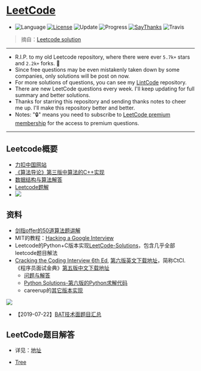 # [LeetCode](https://leetcode.com/problemset/algorithms/)
- ![Language](https://img.shields.io/badge/language-Python%20%2F%20C++%2011-orange.svg) [![License](https://img.shields.io/badge/license-MIT-blue.svg)](./LICENSE.md) ![Update](https://img.shields.io/badge/update-weekly-green.svg) ![Progress](https://img.shields.io/badge/progress-1111%20%2F%201111-ff69b4.svg) [![SayThanks](https://img.shields.io/badge/say-thanks-ff69f4.svg)](https://saythanks.io/to/kamyu104) ![Travis](https://travis-ci.org/kamyu104/LeetCode-Solutions.svg?branch=master)
>摘自：[Leetcode solution](https://github.com/kamyu104/LeetCode-Solutions)
---
* R.I.P. to my old Leetcode repository, where there were ever `5.7k+` stars and `2.2k+` forks.  👼
* Since free questions may be even mistakenly taken down by some companies, only solutions will be post on now.
* For more solutions of questions, you can see my [LintCode](https://github.com/kamyu104/LintCode) repository.
* There are new LeetCode questions every week. I'll keep updating for full summary and better solutions.
* Thanks for starring this repository and sending thanks notes to cheer me up. I'll make this repository better and better.
* Notes: "🔒" means you need to subscribe to [LeetCode premium membership](https://leetcode.com/subscribe/) for the access to premium questions.
---
## Leetcode概要
- [力扣中国网站](https://leetcode-cn.com/problemset/all/)
- [《算法导论》第三版中算法的C++实现](https://github.com/huaxz1986/cplusplus-_Implementation_Of_Introduction_to_Algorithms)
- [数据结构与算法解答](https://hit-alibaba.github.io/interview/basic/algo/)
- [Leetcode题解](https://github.com/azl397985856/leetcode)
- ![](https://github.com/azl397985856/leetcode/raw/master/assets/leetcode-zhihu.jpg)


## 资料
- [剑指offer的50道算法题讲解](http://hawstein.com/2019/01/22/jian-zhi-offer-algocasts-episodes/)
- MIT的教程：[Hacking a Google Interview](http://courses.csail.mit.edu/iap/interview/materials.php)
- Leetcode的Python+C版本实现[LeetCode-Solutions](https://github.com/kamyu104/LeetCode-Solutions)，包含几乎全部leetcode题目解法
- [Cracking the Coding Interview 6th Ed](https://www.careercup.com/book), [第六版英文下载地址](https://leonmercanti.com/books/personal-development/Cracking%20the%20Coding%20Interview%20189%20Programming%20Questions%20and%20Solutions.pdf)，简称CtCI. 《程序员面试金典》[第五版中文下载地址](https://download.csdn.net/download/yangle20081982/9290711) 
   - [问题与解答](http://hawstein.com/2013/03/14/ctci-solutions-contents/)
   - [Python Solutions-第六版的Python求解代码](https://github.com/careercup/CtCI-6th-Edition-Python)
   - careerup的[其它版本实现](https://github.com/careercup/CtCI-6th-Edition)
 
 ![](https://pic2.zhimg.com/80/54856dfde50642ddc3aa4a00da9767d9_hd.jpg)
 
 - 【2019-07-22】[BAT技术面题目汇总](https://github.com/0voice/interview_internal_reference)

## LeetCode题目解答

- 详见：[地址](https://github.com/wqw547243068/DS_Algorithm/blob/master/Leetcode/%E7%AE%97%E6%B3%95.md)
* [Tree](https://github.com/kamyu104/LeetCode-Solutions#tree)
